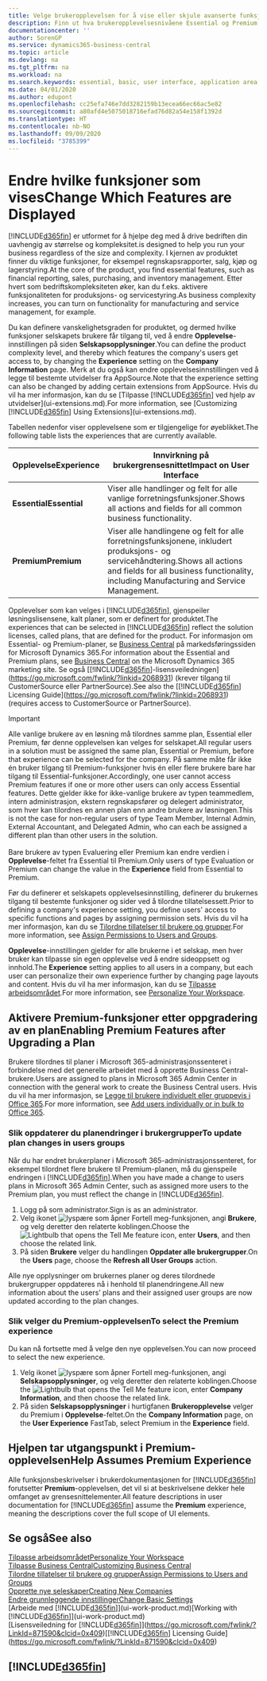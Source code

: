 ```yaml
---
title: Velge brukeropplevelsen for å vise eller skjule avanserte funksjoner | Microsoft-dokumentasjon
description: Finn ut hva brukeropplevelsesnivåene Essential og Premium betyr for brukergrensesnittet, moduler og selskapet ditt.
documentationcenter: ''
author: SorenGP
ms.service: dynamics365-business-central
ms.topic: article
ms.devlang: na
ms.tgt_pltfrm: na
ms.workload: na
ms.search.keywords: essential, basic, user interface, application area, experience
ms.date: 04/01/2020
ms.author: edupont
ms.openlocfilehash: cc25efa746e7dd3282159b13ecea66ec66ac5e82
ms.sourcegitcommit: a80afd4e5075018716efad76d82a54e158f1392d
ms.translationtype: HT
ms.contentlocale: nb-NO
ms.lasthandoff: 09/09/2020
ms.locfileid: "3785399"
---
```

# <a name="change-which-features-are-displayed"></a><span data-ttu-id="87427-103">Endre hvilke funksjoner som vises</span><span class="sxs-lookup"><span data-stu-id="87427-103">Change Which Features are Displayed</span></span>
[!INCLUDE[d365fin](includes/d365fin_md.md)] <span data-ttu-id="87427-104">er utformet for å hjelpe deg med å drive bedriften din uavhengig av størrelse og kompleksitet.</span><span class="sxs-lookup"><span data-stu-id="87427-104">is designed to help you run your business regardless of the size and complexity.</span></span> <span data-ttu-id="87427-105">I kjernen av produktet finner du viktige funksjoner, for eksempel regnskapsrapporter, salg, kjøp og lagerstyring.</span><span class="sxs-lookup"><span data-stu-id="87427-105">At the core of the product, you find essential features, such as financial reporting, sales, purchasing, and inventory management.</span></span> <span data-ttu-id="87427-106">Etter hvert som bedriftskompleksiteten øker, kan du f.eks. aktivere funksjonaliteten for produksjons- og servicestyring.</span><span class="sxs-lookup"><span data-stu-id="87427-106">As business complexity increases, you can turn on functionality for manufacturing and service management, for example.</span></span>

<span data-ttu-id="87427-107">Du kan definere vanskelighetsgraden for produktet, og dermed hvilke funksjoner selskapets brukere får tilgang til, ved å endre **Opplevelse**-innstillingen på siden **Selskapsopplysninger**.</span><span class="sxs-lookup"><span data-stu-id="87427-107">You can define the product complexity level, and thereby which features the company's users get access to, by changing the **Experience** setting on the **Company Information** page.</span></span> <span data-ttu-id="87427-108">Merk at du også kan endre opplevelsesinnstillingen ved å legge til bestemte utvidelser fra AppSource.</span><span class="sxs-lookup"><span data-stu-id="87427-108">Note that the experience setting can also be changed by adding certain extensions from AppSource.</span></span> <span data-ttu-id="87427-109">Hvis du vil ha mer informasjon, kan du se [Tilpasse [!INCLUDE[d365fin](includes/d365fin_md.md)] ved hjelp av utvidelser](ui-extensions.md).</span><span class="sxs-lookup"><span data-stu-id="87427-109">For more information, see [Customizing [!INCLUDE[d365fin](includes/d365fin_md.md)] Using Extensions](ui-extensions.md).</span></span>

<span data-ttu-id="87427-110">Tabellen nedenfor viser opplevelsene som er tilgjengelige for øyeblikket.</span><span class="sxs-lookup"><span data-stu-id="87427-110">The following table lists the experiences that are currently available.</span></span>

| <span data-ttu-id="87427-111">Opplevelse</span><span class="sxs-lookup"><span data-stu-id="87427-111">Experience</span></span> | <span data-ttu-id="87427-112">Innvirkning på brukergrensesnittet</span><span class="sxs-lookup"><span data-stu-id="87427-112">Impact on User Interface</span></span> |
| --- | --- |
| <span data-ttu-id="87427-113">**Essential**</span><span class="sxs-lookup"><span data-stu-id="87427-113">**Essential**</span></span> |<span data-ttu-id="87427-114">Viser alle handlinger og felt for alle vanlige forretningsfunksjoner.</span><span class="sxs-lookup"><span data-stu-id="87427-114">Shows all actions and fields for all common business functionality.</span></span>|
| <span data-ttu-id="87427-115">**Premium**</span><span class="sxs-lookup"><span data-stu-id="87427-115">**Premium**</span></span> |<span data-ttu-id="87427-116">Viser alle handlingene og felt for alle forretningsfunksjonene, inkludert produksjons- og servicehåndtering.</span><span class="sxs-lookup"><span data-stu-id="87427-116">Shows all actions and fields for all business functionality, including Manufacturing and Service Management.</span></span>|

<span data-ttu-id="87427-117">Opplevelser som kan velges i [!INCLUDE[d365fin](includes/d365fin_md.md)], gjenspeiler løsningslisensene, kalt planer, som er definert for produktet.</span><span class="sxs-lookup"><span data-stu-id="87427-117">The experiences that can be selected in [!INCLUDE[d365fin](includes/d365fin_md.md)] reflect the solution licenses, called plans, that are defined for the product.</span></span> <span data-ttu-id="87427-118">For informasjon om Essential- og Premium-planer, se [Business Central](https://go.microsoft.com/fwlink/?linkid=870242) på markedsføringssiden for Microsoft Dynamics 365.</span><span class="sxs-lookup"><span data-stu-id="87427-118">For information about the Essential and Premium plans, see [Business Central](https://go.microsoft.com/fwlink/?linkid=870242) on the Microsoft Dynamics 365 marketing site.</span></span> <span data-ttu-id="87427-119">Se også [[!INCLUDE[d365fin](includes/d365fin_md.md)]-lisensveiledningen](https://go.microsoft.com/fwlink/?linkid=2068931) (krever tilgang til CustomerSource eller PartnerSource).</span><span class="sxs-lookup"><span data-stu-id="87427-119">See also the [[!INCLUDE[d365fin](includes/d365fin_md.md)] Licensing Guide](https://go.microsoft.com/fwlink/?linkid=2068931) (requires access to CustomerSource or PartnerSource).</span></span>

> [!IMPORTANT]  
> <span data-ttu-id="87427-120">Alle vanlige brukere av en løsning må tilordnes samme plan, Essential eller Premium, før denne opplevelsen kan velges for selskapet.</span><span class="sxs-lookup"><span data-stu-id="87427-120">All regular users in a solution must be assigned the same plan, Essential or Premium, before that experience can be selected for the company.</span></span> <span data-ttu-id="87427-121">På samme måte får ikke én bruker tilgang til Premium-funksjoner hvis én eller flere brukere bare har tilgang til Essential-funksjoner.</span><span class="sxs-lookup"><span data-stu-id="87427-121">Accordingly, one user cannot access Premium features if one or more other users can only access Essential features.</span></span> <span data-ttu-id="87427-122">Dette gjelder ikke for ikke-vanlige brukere av typen teammedlem, intern administrasjon, ekstern regnskapsfører og delegert administrator, som hver kan tilordnes en annen plan enn andre brukere av løsningen.</span><span class="sxs-lookup"><span data-stu-id="87427-122">This is not the case for non-regular users of type Team Member, Internal Admin, External Accountant, and Delegated Admin, who can each be assigned a different plan than other users in the solution.</span></span><br /><br /> <span data-ttu-id="87427-123">Bare brukere av typen Evaluering eller Premium kan endre verdien i **Opplevelse**-feltet fra Essential til Premium.</span><span class="sxs-lookup"><span data-stu-id="87427-123">Only users of type Evaluation or Premium can change the value in the **Experience** field from Essential to Premium.</span></span>

<span data-ttu-id="87427-124">Før du definerer et selskapets opplevelsesinnstilling, definerer du brukernes tilgang til bestemte funksjoner og sider ved å tilordne tillatelsessett.</span><span class="sxs-lookup"><span data-stu-id="87427-124">Prior to defining a company's experience setting, you define users' access to specific functions and pages by assigning permission sets.</span></span> <span data-ttu-id="87427-125">Hvis du vil ha mer informasjon, kan du se [Tilordne tillatelser til brukere og grupper](ui-define-granular-permissions.md).</span><span class="sxs-lookup"><span data-stu-id="87427-125">For more information, see [Assign Permissions to Users and Groups](ui-define-granular-permissions.md).</span></span>

<span data-ttu-id="87427-126">**Opplevelse**-innstillingen gjelder for alle brukerne i et selskap, men hver bruker kan tilpasse sin egen opplevelse ved å endre sideoppsett og innhold.</span><span class="sxs-lookup"><span data-stu-id="87427-126">The **Experience** setting applies to all users in a company, but each user can personalize their own experience further by changing page layouts and content.</span></span> <span data-ttu-id="87427-127">Hvis du vil ha mer informasjon, kan du se [Tilpasse arbeidsområdet](ui-personalization-user.md).</span><span class="sxs-lookup"><span data-stu-id="87427-127">For more information, see [Personalize Your Workspace](ui-personalization-user.md).</span></span>

## <a name="enabling-premium-features-after-upgrading-a-plan"></a><span data-ttu-id="87427-128">Aktivere Premium-funksjoner etter oppgradering av en plan</span><span class="sxs-lookup"><span data-stu-id="87427-128">Enabling Premium Features after Upgrading a Plan</span></span>
<span data-ttu-id="87427-129">Brukere tilordnes til planer i Microsoft 365-administrasjonssenteret i forbindelse med det generelle arbeidet med å opprette Business Central-brukere.</span><span class="sxs-lookup"><span data-stu-id="87427-129">Users are assigned to plans in Microsoft 365 Admin Center in connection with the general work to create the Business Central users.</span></span> <span data-ttu-id="87427-130">Hvis du vil ha mer informasjon, se [Legge til brukere individuelt eller gruppevis i Office 365](https://support.office.com/article/Add-users-to-Office-365-for-business-435ccec3-09dd-4587-9ebd-2f3cad6bc2bc).</span><span class="sxs-lookup"><span data-stu-id="87427-130">For more information, see [Add users individually or in bulk to Office 365](https://support.office.com/article/Add-users-to-Office-365-for-business-435ccec3-09dd-4587-9ebd-2f3cad6bc2bc).</span></span>

### <a name="to-update-plan-changes-in-users-groups"></a><span data-ttu-id="87427-131">Slik oppdaterer du planendringer i brukergrupper</span><span class="sxs-lookup"><span data-stu-id="87427-131">To update plan changes in users groups</span></span>
<span data-ttu-id="87427-132">Når du har endret brukerplaner i Microsoft 365-administrasjonssenteret, for eksempel tilordnet flere brukere til Premium-planen, må du gjenspeile endringen i [!INCLUDE[d365fin](includes/d365fin_md.md)].</span><span class="sxs-lookup"><span data-stu-id="87427-132">When you have made a change to users plans in Microsoft 365 Admin Center, such as assigned more users to the Premium plan, you must reflect the change in [!INCLUDE[d365fin](includes/d365fin_md.md)].</span></span>

1. <span data-ttu-id="87427-133">Logg på som administrator.</span><span class="sxs-lookup"><span data-stu-id="87427-133">Sign is as an administrator.</span></span>
2. <span data-ttu-id="87427-134">Velg ikonet ![lyspære som åpner Fortell meg-funksjonen](media/ui-search/search_small.png "Fortell hva du vil gjøre"), angi **Brukere**, og velg deretter den relaterte koblingen.</span><span class="sxs-lookup"><span data-stu-id="87427-134">Choose the ![Lightbulb that opens the Tell Me feature](media/ui-search/search_small.png "Tell me what you want to do") icon, enter **Users**, and then choose the related link.</span></span>
3. <span data-ttu-id="87427-135">På siden **Brukere** velger du handlingen **Oppdater alle brukergrupper**.</span><span class="sxs-lookup"><span data-stu-id="87427-135">On the **Users** page, choose the **Refresh all User Groups** action.</span></span>

<span data-ttu-id="87427-136">Alle nye opplysninger om brukernes planer og deres tilordnede brukergrupper oppdateres nå i henhold til planendringene.</span><span class="sxs-lookup"><span data-stu-id="87427-136">All new information about the users’ plans and their assigned user groups are now updated according to the plan changes.</span></span>

### <a name="to-select-the-premium-experience"></a><span data-ttu-id="87427-137">Slik velger du Premium-opplevelsen</span><span class="sxs-lookup"><span data-stu-id="87427-137">To select the Premium experience</span></span>
<span data-ttu-id="87427-138">Du kan nå fortsette med å velge den nye opplevelsen.</span><span class="sxs-lookup"><span data-stu-id="87427-138">You can now proceed to select the new experience.</span></span>
1. <span data-ttu-id="87427-139">Velg ikonet ![lyspære som åpner Fortell meg-funksjonen](media/ui-search/search_small.png "Fortell hva du vil gjøre"), angi **Selskapsopplysninger**, og velg deretter den relaterte koblingen.</span><span class="sxs-lookup"><span data-stu-id="87427-139">Choose the ![Lightbulb that opens the Tell Me feature](media/ui-search/search_small.png "Tell me what you want to do") icon, enter **Company Information**, and then choose the related link.</span></span>
2. <span data-ttu-id="87427-140">På siden **Selskapsopplysninger** i hurtigfanen **Brukeropplevelse** velger du Premium i **Opplevelse**-feltet.</span><span class="sxs-lookup"><span data-stu-id="87427-140">On the **Company Information** page, on the **User Experience** FastTab, select Premium  in the **Experience** field.</span></span>

## <a name="help-assumes-premium-experience"></a><span data-ttu-id="87427-141">Hjelpen tar utgangspunkt i Premium-opplevelsen</span><span class="sxs-lookup"><span data-stu-id="87427-141">Help Assumes Premium Experience</span></span>
<span data-ttu-id="87427-142">Alle funksjonsbeskrivelser i brukerdokumentasjonen for [!INCLUDE[d365fin](includes/d365fin_md.md)] forutsetter **Premium**-opplevelsen, det vil si at beskrivelsene dekker hele omfanget av grensesnittelementer.</span><span class="sxs-lookup"><span data-stu-id="87427-142">All feature descriptions in user documentation for [!INCLUDE[d365fin](includes/d365fin_md.md)] assume the **Premium** experience, meaning the descriptions cover the full scope of UI elements.</span></span>

## <a name="see-also"></a><span data-ttu-id="87427-143">Se også</span><span class="sxs-lookup"><span data-stu-id="87427-143">See also</span></span>
[<span data-ttu-id="87427-144">Tilpasse arbeidsområdet</span><span class="sxs-lookup"><span data-stu-id="87427-144">Personalize Your Workspace</span></span>](ui-personalization-user.md)  
[<span data-ttu-id="87427-145">Tilpasse Business Central</span><span class="sxs-lookup"><span data-stu-id="87427-145">Customizing Business Central</span></span>](ui-customizing-overview.md)  
[<span data-ttu-id="87427-146">Tilordne tillatelser til brukere og grupper</span><span class="sxs-lookup"><span data-stu-id="87427-146">Assign Permissions to Users and Groups</span></span>](ui-define-granular-permissions.md)  
[<span data-ttu-id="87427-147">Opprette nye seleskaper</span><span class="sxs-lookup"><span data-stu-id="87427-147">Creating New Companies</span></span>](about-new-company.md)  
[<span data-ttu-id="87427-148">Endre grunnleggende innstillinger</span><span class="sxs-lookup"><span data-stu-id="87427-148">Change Basic Settings</span></span>](ui-change-basic-settings.md)  
<span data-ttu-id="87427-149">[Arbeide med [!INCLUDE[d365fin](includes/d365fin_md.md)]](ui-work-product.md)</span><span class="sxs-lookup"><span data-stu-id="87427-149">[Working with [!INCLUDE[d365fin](includes/d365fin_md.md)]](ui-work-product.md)</span></span>  
<span data-ttu-id="87427-150">[Lisensveiledning for [!INCLUDE[d365fin](includes/d365fin_md.md)]](https://go.microsoft.com/fwlink/?LinkId=871590&clcid=0x409)</span><span class="sxs-lookup"><span data-stu-id="87427-150">[[!INCLUDE[d365fin](includes/d365fin_md.md)] Licensing Guide](https://go.microsoft.com/fwlink/?LinkId=871590&clcid=0x409)</span></span>

## [!INCLUDE[d365fin](includes/free_trial_md.md)]  
